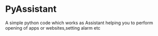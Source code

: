 # PyAssistant
A simple python code which works as Assistant helping you to perform opening of apps or websites,setting alarm etc
